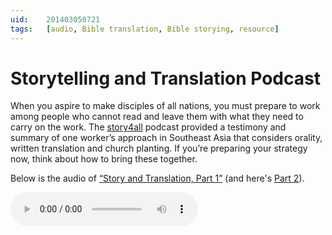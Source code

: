 ```yaml
---
uid:	201403050721
tags:	[audio, Bible translation, Bible storying, resource]
---
```


# Storytelling and Translation Podcast

When you aspire to make disciples of all nations, you must prepare to work among people who cannot read and leave them with what they need to carry on the work. The [story4all](http://www.story4all.com/) podcast provided a testimony and summary of one worker’s approach in Southeast Asia that considers orality, written translation and church planting. If you’re preparing your strategy now, think about how to bring these together.

Below is the audio of [“Story and Translation, Part 1”](http://story4all.libsyn.com/s4a161-story-translation-pt-1) (and here's [Part 2](http://story4all.libsyn.com/s4a161-story-translation-pt-1)).

<audio src=http://traffic.libsyn.com/story4all/s4a161.mp3 controls><a href="http://traffic.libsyn.com/story4all/s4a161.mp3" download>Download audio</a></audio>
